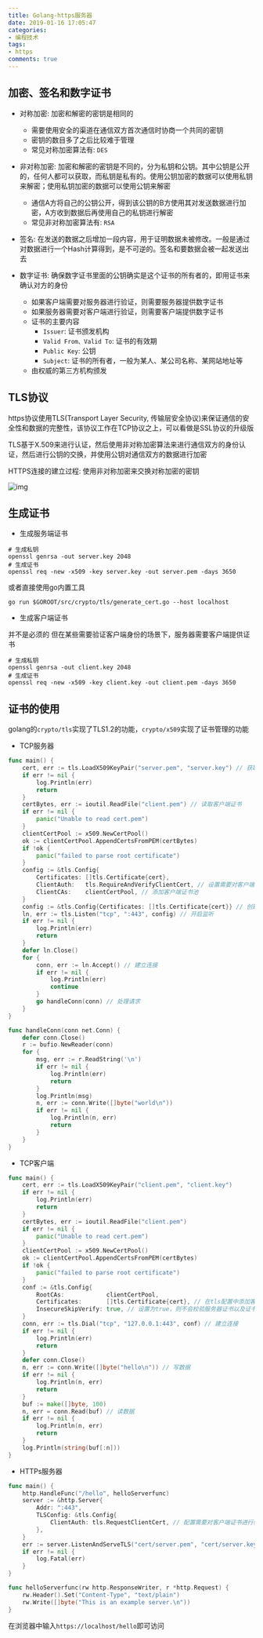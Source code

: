 ```yaml
---
title: Golang-https服务器
date: 2019-01-16 17:05:47
categories:
- 编程技术
tags:
- https
comments: true
---
```


## 加密、签名和数字证书

- 对称加密: 加密和解密的密钥是相同的
  - 需要使用安全的渠道在通信双方首次通信时协商一个共同的密钥
  - 密钥的数目多了之后比较难于管理
  - 常见对称加密算法有: `DES`

- 非对称加密: 加密和解密的密钥是不同的，分为私钥和公钥。其中公钥是公开的，任何人都可以获取，而私钥是私有的。使用公钥加密的数据可以使用私钥来解密；使用私钥加密的数据可以使用公钥来解密
  - 通信A方将自己的公钥公开，得到该公钥的B方使用其对发送数据进行加密，A方收到数据后再使用自己的私钥进行解密
  - 常见非对称加密算法有: `RSA`

- 签名: 在发送的数据之后增加一段内容，用于证明数据未被修改。一般是通过对数据进行一个Hash计算得到，是不可逆的。签名和要数据会被一起发送出去

- 数字证书: 确保数字证书里面的公钥确实是这个证书的所有者的，即用证书来确认对方的身份
  - 如果客户端需要对服务器进行验证，则需要服务器提供数字证书
  - 如果服务器需要对客户端进行验证，则需要客户端提供数字证书
  - 证书的主要内容
    - `Issuer`: 证书颁发机构
    - `Valid From、Valid To`: 证书的有效期
    - `Public Key`: 公钥
    - `Subject`: 证书的所有者，一般为某人、某公司名称、某网站地址等
  - 由权威的第三方机构颁发

## TLS协议

https协议使用TLS(Transport Layer Security, 传输层安全协议)来保证通信的安全性和数据的完整性，该协议工作在TCP协议之上，可以看做是SSL协议的升级版

TLS基于X.509来进行认证，然后使用非对称加密算法来进行通信双方的身份认证，然后进行公钥的交换，并使用公钥对通信双方的数据进行加密

HTTPS连接的建立过程: 使用非对称加密来交换对称加密的密钥

![img](/images/HTTPs的建立过程.png)

## 生成证书

* 生成服务端证书

```shell
# 生成私钥
openssl genrsa -out server.key 2048
# 生成证书
openssl req -new -x509 -key server.key -out server.pem -days 3650
```

或者直接使用go内置工具

```shell
go run $GOROOT/src/crypto/tls/generate_cert.go --host localhost
```

* 生成客户端证书

并不是必须的
但在某些需要验证客户端身份的场景下，服务器需要客户端提供证书

```shell
# 生成私钥
openssl genrsa -out client.key 2048
# 生成证书
openssl req -new -x509 -key client.key -out client.pem -days 3650
```

## 证书的使用

golang的`crypto/tls`实现了TLS1.2的功能，`crypto/x509`实现了证书管理的功能

* TCP服务器

```Go
func main() {
    cert, err := tls.LoadX509KeyPair("server.pem", "server.key") // 获取服务端证书
    if err != nil {
        log.Println(err)
        return
    }
    certBytes, err := ioutil.ReadFile("client.pem") // 读取客户端证书
    if err != nil {
        panic("Unable to read cert.pem")
    }
    clientCertPool := x509.NewCertPool()
    ok := clientCertPool.AppendCertsFromPEM(certBytes)
    if !ok {
        panic("failed to parse root certificate")
    }
    config := &tls.Config{
        Certificates: []tls.Certificate{cert},
        ClientAuth:   tls.RequireAndVerifyClientCert, // 设置需要对客户端身份进行认证
        ClientCAs:    clientCertPool, // 添加客户端证书池
    }
    config := &tls.Config{Certificates: []tls.Certificate{cert}} // 创建tls配置
    ln, err := tls.Listen("tcp", ":443", config) // 开启监听
    if err != nil {
        log.Println(err)
        return
    }
    defer ln.Close()
    for {
        conn, err := ln.Accept() // 建立连接
        if err != nil {
            log.Println(err)
            continue
        }
        go handleConn(conn) // 处理请求
    }
}

func handleConn(conn net.Conn) {
    defer conn.Close()
    r := bufio.NewReader(conn)
    for {
        msg, err := r.ReadString('\n')
        if err != nil {
            log.Println(err)
            return
        }
        log.Println(msg)
        n, err := conn.Write([]byte("world\n"))
        if err != nil {
            log.Println(n, err)
            return
        }
    }
}
```

* TCP客户端

```Go
func main() {
    cert, err := tls.LoadX509KeyPair("client.pem", "client.key")
    if err != nil {
        log.Println(err)
        return
    }
    certBytes, err := ioutil.ReadFile("client.pem")
    if err != nil {
        panic("Unable to read cert.pem")
    }
    clientCertPool := x509.NewCertPool()
    ok := clientCertPool.AppendCertsFromPEM(certBytes)
    if !ok {
        panic("failed to parse root certificate")
    }
    conf := &tls.Config{
        RootCAs:            clientCertPool,
        Certificates:       []tls.Certificate{cert}, // 在tls配置中添加客户端证书信息
        InsecureSkipVerify: true, // 设置为true，则不会校验服务器证书以及证书中的主机名和服务器主机名是否一致
    }
    conn, err := tls.Dial("tcp", "127.0.0.1:443", conf) // 建立连接
    if err != nil {
        log.Println(err)
        return
    }
    defer conn.Close()
    n, err := conn.Write([]byte("hello\n")) // 写数据
    if err != nil {
        log.Println(n, err)
        return
    }
    buf := make([]byte, 100)
    n, err = conn.Read(buf) // 读数据
    if err != nil {
        log.Println(n, err)
        return
    }
    log.Println(string(buf[:n]))
}
```

* HTTPs服务器

```Go
func main() {
    http.HandleFunc("/hello", helloServerfunc)
    server := &http.Server{
        Addr: ":443",
        TLSConfig: &tls.Config{
            ClientAuth: tls.RequestClientCert, // 配置需要对客户端证书进行验证
        },
    }
    err := server.ListenAndServeTLS("cert/server.pem", "cert/server.key")
    if err != nil {
        log.Fatal(err)
    }
}

func helloServerfunc(rw http.ResponseWriter, r *http.Request) {
    rw.Header().Set("Content-Type", "text/plain")
    rw.Write([]byte("This is an example server.\n"))
}
```

在浏览器中输入`https://localhost/hello`即可访问